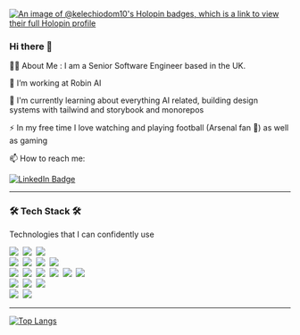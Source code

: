 [![An image of @kelechiodom10's Holopin badges, which is a link to view their full Holopin profile](https://holopin.me/kelechiodom10)](https://holopin.io/@kelechiodom10)

### Hi there 👋

<!--
**KelechiOdom10/kelechiodom10** is a ✨ _special_ ✨ repository because its `README.md` (this file) appears on your GitHub profile.

Here are some ideas to get you started:

- 🔭 I’m currently working on ...
- 🌱 I’m currently learning ...
- 👯 I’m looking to collaborate on ...
- 🤔 I’m looking for help with ...
- 💬 Ask me about ...
- 📫 How to reach me: ...
- 😄 Pronouns: ...
- ⚡ Fun fact: ...
-->

👨‍💻  About Me :
I am a Senior Software Engineer based in the UK.

🔭 I’m working at Robin AI

🌱 I'm currently learning about everything AI related, building design systems with tailwind and storybook and monorepos 

⚡ In my free time I love watching and playing football (Arsenal fan 🙂) as well as gaming

📫 How to reach me: 

[<img src="https://img.shields.io/badge/LinkedIn-blue?style=for-the-badge&logo=linkedin&logoColor=white" alt="LinkedIn Badge"/>](https://www.linkedin.com/in/kelechi-odom-065308157/")

---
<h3>🛠 Tech Stack 🛠</h3>

<p> Technologies that I can confidently use </p>

<p>
  <img src="https://img.shields.io/badge/TypeScript-007acc?style=flat-square&logo=typescript&logoColor=white"/></a>&nbsp 
  <img src="https://img.shields.io/badge/Python-376E9D?style=flat-square&logo=Python&logoColor=white"/></a>&nbsp 
  <img src="https://img.shields.io/badge/c%23-%23239120.svg?style=flat-square&logo=c-sharp&logoColor=white"/></a>&nbsp
  <br>
  <img src="https://img.shields.io/badge/HTML-DE4B25?style=flat-square&logo=html5&logoColor=white"/></a>&nbsp 
  <img src="https://img.shields.io/badge/CSS-0F6BB4?style=flat-square&logo=css3&logoColor=white"/></a>&nbsp 
  <img src="https://img.shields.io/badge/React-58C2DF?style=flat-square&logo=react&logoColor=white"/></a>&nbsp 
  <img src="https://img.shields.io/badge/react_native-%2320232a.svg?style=flat-square&logo=react&logoColor=%2361DAFB"/></a>&nbsp 
  <br>
  <img src="https://img.shields.io/badge/NestJS-DA234B?style=flat-square&logo=NestJS&logoColor=white"/></a>&nbsp
  <img src="https://img.shields.io/badge/.NET-5C2D91?style=flat-square&logo=.net&logoColor=white"/></a>&nbsp
  <img src="https://img.shields.io/badge/Express-82C042?style=flat-square&logo=Express&logoColor=white"/></a>&nbsp 
  <img src="https://img.shields.io/badge/Prisma-3982CE?style=flat-square&logo=Prisma&logoColor=white"/></a>&nbsp 
  <img src="https://img.shields.io/badge/GraphQL-DC0193?style=flat-square&logo=GraphQL&logoColor=white"/></a>&nbsp 
  <img src="https://img.shields.io/badge/postgres-%23316192.svg?style=flat-square&logo=postgresql&logoColor=white"/></a>&nbsp 
  <br>
  <img src="https://img.shields.io/badge/-jest-%23C21325?style=flat-square&logo=jest&logoColor=white"/></a>&nbsp
  <img src="https://img.shields.io/badge/redux-%23593d88.svg?style=flat-square&logo=redux&logoColor=white"/></a>&nbsp  <img src="https://img.shields.io/badge/-React%20Query-FF4154?style=flat-square&logo=react%20query&logoColor=white"/></a>&nbsp
 
  <br>
  <img src="https://img.shields.io/badge/Docker-0897E5?style=flat-square&logo=docker&logoColor=white"/></a>&nbsp 
  <img src="https://img.shields.io/badge/azure-%230072C6.svg?style=flat-square&logo=microsoftazure&logoColor=white"/></a>&nbsp 
</p>

---

[![Top Langs](https://github-readme-stats.vercel.app/api/top-langs/?username=kelechiodom10&layout=compact&theme=tokyonight)](https://github.com/anuraghazra/github-readme-stats)
